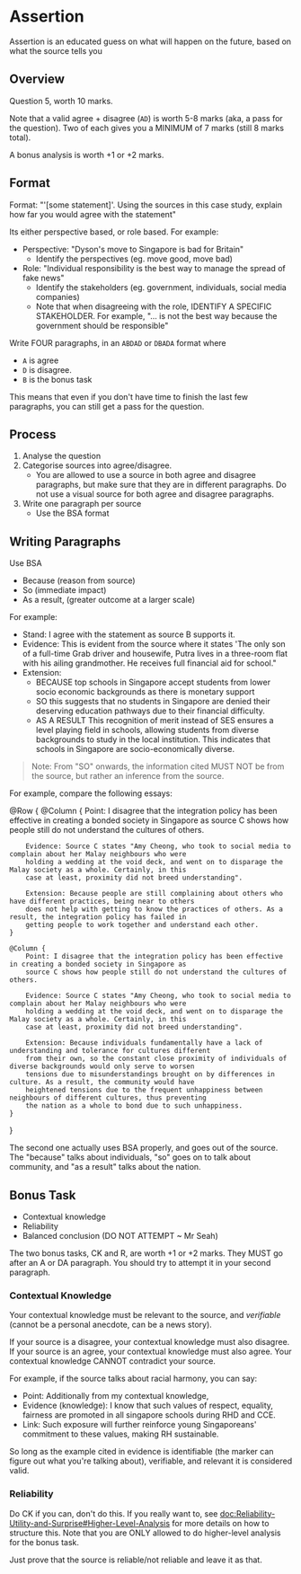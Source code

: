 # Assertion

Assertion is an educated guess on what will happen on the future, based on what the source tells you

## Overview

Question 5, worth 10 marks.

Note that a valid agree + disagree (`AD`)  is worth 5-8 marks (aka, a pass for the question). Two of each gives
you a MINIMUM of 7 marks (still 8 marks total).

A bonus analysis is worth +1 or +2 marks.

## Format

Format: "'[some statement]'. Using the sources in this case study, explain how far you would agree with the statement"

Its either perspective based, or role based. For example:
- Perspective: "Dyson's move to Singapore is bad for Britain"
    - Identify the perspectives (eg. move good, move bad)
- Role: "Individual responsibility is the best way to manage the spread of fake news"
    - Identify the stakeholders (eg. government, individuals, social media companies)
    - Note that when disagreeing with the role, IDENTIFY A SPECIFIC STAKEHOLDER. For example, "... is not the best way 
    because the government should be responsible"

Write FOUR paragraphs, in an `ABDAD` or `DBADA` format where 
- `A` is agree 
- `D` is disagree.
- `B` is the bonus task

This means that even if you don't have time to finish the last few paragraphs, you can still get a pass for the question.

## Process

1. Analyse the question
2. Categorise sources into agree/disagree. 
    - You are allowed to use a source in both agree and disagree paragraphs, but  make sure that they are in different 
    paragraphs. Do not use a visual source for both agree and disagree paragraphs.
3. Write one paragraph per source
    - Use the BSA format

## Writing Paragraphs

Use BSA
- Because (reason from source)
- So (immediate impact)
- As a result, (greater outcome at a larger scale)

For example:
- Stand: I agree with the statement as source B supports it.
- Evidence: This is evident from the source where it states 'The only son of a full-time Grab driver and housewife, 
Putra lives in a three-room flat with his ailing grandmother. He receives full financial aid for school."
- Extension: 
    - BECAUSE top schools in Singapore accept students from lower socio economic backgrounds as there is monetary 
    support
    - SO this suggests that no students in Singapore are denied their deserving education pathways due to their 
    financial difficulty.
    - AS A RESULT This recognition of merit instead of SES ensures a level playing field in schools, allowing students 
    from diverse backgrounds to study in the local institution. This indicates that schools in Singapore are 
    socio-economically diverse.

> Note: From "SO" onwards, the information cited MUST NOT be from the source, but rather an inference from the source.

For example, compare the following essays:

@Row {
    @Column {
        Point: I disagree that the integration policy has been effective in creating a bonded society in Singapore as 
        source C shows how people still do not understand the cultures of others. 
        
        Evidence: Source C states "Amy Cheong, who took to social media to complain about her Malay neighbours who were 
        holding a wedding at the void deck, and went on to disparage the Malay society as a whole. Certainly, in this 
        case at least, proximity did not breed understanding". 
        
        Extension: Because people are still complaining about others who have different practices, being near to others 
        does not help with getting to know the practices of others. As a result, the integration policy has failed in 
        getting people to work together and understand each other.
    }

    @Column {
        Point: I disagree that the integration policy has been effective in creating a bonded society in Singapore as 
        source C shows how people still do not understand the cultures of others. 
        
        Evidence: Source C states "Amy Cheong, who took to social media to complain about her Malay neighbours who were 
        holding a wedding at the void deck, and went on to disparage the Malay society as a whole. Certainly, in this 
        case at least, proximity did not breed understanding". 
        
        Extension: Because individuals fundamentally have a lack of understanding and tolerance for cultures different 
        from their own, so the constant close proximity of individuals of diverse backgrounds would only serve to worsen 
        tensions due to misunderstandings brought on by differences in culture. As a result, the community would have 
        heightened tensions due to the frequent unhappiness between neighbours of different cultures, thus preventing 
        the nation as a whole to bond due to such unhappiness.
    }
}

The second one actually uses BSA properly, and goes out of the source. The "because" talks about individuals, "so" goes
on to talk about community, and "as a result" talks about the nation.

## Bonus Task

- Contextual knowledge
- Reliability
- Balanced conclusion (DO NOT ATTEMPT ~ Mr Seah)

The two bonus tasks, CK and R, are worth +1 or +2 marks. They MUST go after an A or DA paragraph. You should try to
attempt it in your second paragraph.

### Contextual Knowledge

Your contextual knowledge must be relevant to the source, and *verifiable* (cannot be a personal anecdote, can be a news 
story).

If your source is a disagree, your contextual knowledge must also disagree. If your source is an agree, your contextual
knowledge must also agree. Your contextual knowledge CANNOT contradict your source.

For example, if the source talks about racial harmony, you can say:
- Point: Additionally from my contextual knowledge, 
- Evidence (knowledge): I know that such values of respect, equality, fairness are promoted in all singapore schools 
during RHD and CCE. 
- Link: Such exposure will further reinforce young Singaporeans' commitment to these values, making RH sustainable.

So long as the example cited in evidence is identifiable (the marker can figure out what you're talking about), 
verifiable, and relevant it is considered valid.

### Reliability

Do CK if you can, don't do this. If you really want to, see <doc:Reliability-Utility-and-Surprise#Higher-Level-Analysis> 
for more details on how to structure this. Note that you are ONLY allowed to do higher-level analysis for the bonus task.

Just prove that the source is reliable/not reliable and leave it as that.
